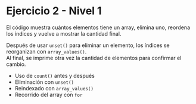 # Ejercicio 2 - Nivel 1

El código muestra cuántos elementos tiene un array, elimina uno, reordena los índices y vuelve a mostrar la cantidad final.

Después de usar `unset()` para eliminar un elemento, los índices se reorganizan con `array_values()`.  
Al final, se imprime otra vez la cantidad de elementos para confirmar el cambio.

- Uso de `count()` antes y después
- Eliminación con `unset()`
- Reindexado con `array_values()`
- Recorrido del array con `for`
